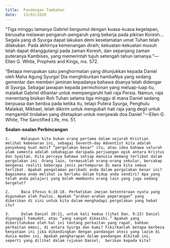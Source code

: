 ```yaml
---
title:  Pandangan Tambahan
date:   13/03/2020
---
```


“Tiga minggu lamanya Gabriel bergumul dengan kuasa-kuasa kegelapan, berusaha melawan pengaruh-pengaruh yang bekerja pada pikiran Koresh… Segala yang di Syurga dapat lakukan demi keselamatan umat Tuhan telah dilakukan. Pada akhirnya kemenangan diraih; kekuatan-kekuatan musuh telah dapat ditanggulangi pada zaman Koresh, dan sepanjang zaman puteranya Kambises, yang memerintah tujuh setengah tahun lamanya.”—Ellen G. White, Prophets and Kings, ms. 572.

“Betapa merupakan satu penghormatan yang ditunjukkan kepada Daniel oleh Maha Agung Syurga! Dia menghiburkan hambaNya yang sedang gementar dan memberi jaminan kepadanya bahawa doanya telah didengar di Syurga. Sebagai jawapan kepada permohonan yang meluap-luap itu, malaikat Gabriel dihantar untuk mempengaruhi hati raja Persia. Namun, raja menentang bisikan Roh Tuhan selama tiga minggu di mana Daniel sedang berpuasa dan berdoa pada ketika itu, tetapi Putera Syurga, Penghulu Malaikat, Mikhael, telah dikirim untuk mengubah hati raja yang degil untuk mengambil tindakan yang ditetapkan untuk menjawab doa Daniel.”—Ellen G. White, The Sanctified Life, ms. 51.

**Soalan-soalan Perbincangan**

`1. 	Walaupun kita bukan orang pertama dalam sejarah Kristian melihat kebenaran ini, sebagai Seventh-day Adventist kita adalah penyokong kuat motif “pergolakan besar” itu, atau idea bahawa seluruh alam semesta adalah sebahagian daripada perjuangan epik antara Kristus dan Syaitan. Kita percaya bahawa setiap manusia memang terlibat dalam pergolakan ini. Orang lain, termasuklah orang-orang sekular, bercakap mengenai realiti beberapa jenis pertempuran di mana kita semua terlibat. Apakah pengalaman peribadi anda dalam pergolakan besar ini? Bagaimana anda melihat ia berlaku dalam hidup anda sendiri? Apa yang telah anda pelajari yang boleh membantu orang lain yang juga sedang bergelut?`

`2. 	Baca Efesus 6:10-18. Perhatikan imejan ketenteraan nyata yang digunakan oleh Paulus. Apakah “arahan-arahan peperangan” yang diberikan di sini untuk kita dalam menghadapi pergolakan yang hebat itu?`

`3. 	Dalam Daniel 10:11, untuk kali kedua (lihat Dan. 9:23) Daniel dipanggil hamudot, atau “yang sangat dikasihi.” Apakah yang diberitahukan oleh hal ini tentang perkaitan yang rapat, bahkan perkaitan emosi, di antara Syurga dan bumi? Fikirkanlah betapa berbeza kenyataan ini jika dibandingkan dengan pandangan ateis yang lazim di dunia moden ini. Apakah pengharapan dalam pandangan Alkitab ini, seperti yang dilihat dalam rujukan Daniel,  berikan kepada kita?`
